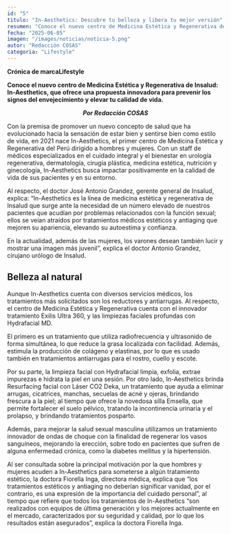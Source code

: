 ```yaml
---
id: "5"
titulo: "In-Aesthetics: Descubre tu belleza y libera tu mejor versión"
resumen: "Conoce el nuevo centro de Medicina Estética y Regenerativa de Insalud"
fecha: "2025-06-05"
imagen: "/images/noticias/noticia-5.png"
autor: "Redacción COSAS"
categoria: "Lifestyle"
---
```


**Crónica de marcaLifestyle**

**Conoce el nuevo centro de Medicina Estética y Regenerativa de Insalud: In-Aesthetics, que ofrece una propuesta innovadora para prevenir los signos del envejecimiento y elevar tu calidad de vida.**


***<p style="text-align:center;">**Por Redacción COSAS**</p>***
 
Con la premisa de promover un nuevo concepto de salud que ha evolucionado hacia la sensación de estar bien y sentirse bien como estilo de vida, en 2021 nace In-Aesthetics, el primer centro de Medicina Estética y Regenerativa del Perú dirigido a hombres y mujeres. Con un staff de médicos especializados en el cuidado integral y el bienestar en urología regenerativa, dermatología, cirugía plástica, medicina estética, nutrición y ginecología, In-Aesthetics busca impactar positivamente en la calidad de vida de sus pacientes y en su entorno.

Al respecto, el doctor José Antonio Grandez, gerente general de Insalud, explica: “In-Aesthetics es la línea de medicina estética y regenerativa de Insalud que surge ante la necesidad de un número elevado de nuestros pacientes que acudían por problemas relacionados con la función sexual; ellos se veían atraídos por tratamientos médicos estéticos y antiaging que mejoren su apariencia, elevando su autoestima y confianza.

En la actualidad, además de las mujeres, los varones desean también lucir y mostrar una imagen más juvenil”, explica el doctor Antonio Grandez, cirujano urólogo de Insalud.
<!-- **Insalud**  
Dra. Fiorella Inga, directora médica de In-Aesthetics, y Dr. Antonio Grandez, gerente general de Insalud. -->
## Belleza al natural
Aunque In-Aesthetics cuenta con diversos servicios médicos, los tratamientos más solicitados son los reductores y antiarrugas. Al respecto, el centro de Medicina Estética y Regenerativa cuenta con el innovador tratamiento Exilis Ultra 360, y las limpiezas faciales profundas con Hydrafacial MD.

El primero es un tratamiento que utiliza radiofrecuencia y ultrasonido de forma simultánea, lo que reduce la grasa localizada con facilidad. Además, estimula la producción de colágeno y elastinas, por lo que es usado también en tratamientos antiarrugas para el rostro, cuello y escote.

Por su parte, la limpieza facial con Hydrafacial limpia, exfolia, extrae impurezas e hidrata la piel en una sesión. Por otro lado, In-Aesthetics brinda Resurfacing facial con Láser CO2 Deka, un tratamiento que ayuda a eliminar arrugas,  cicatrices, manchas, secuelas de acné y ojeras, brindando frescura a la piel; al tiempo que ofrece la novedosa silla Emsella, que permite fortalecer el suelo pélvico, tratando la incontinencia urinaria y el prolapso, y brindando tratamientos posparto.

<!-- **Insalud**  
Dr. Antonio Grandez, médico cirujano urólogo. CMP 064916 RNE 035811. -->

Además, para mejorar la salud sexual masculina utilizamos un tratamiento innovador de ondas de choque con la finalidad de regenerar los vasos sanguíneos, mejorando la erección, sobre todo en pacientes que sufren de alguna enfermedad crónica, como la diabetes mellitus y la hipertensión.

Al ser consultada sobre la principal motivación por la que hombres y mujeres acuden a In-Aesthetics para someterse a algún tratamiento estético, la doctora Fiorella Inga, directora médica, explica que “los tratamientos estéticos y antiaging no deberían significar vanidad, por el contrario, es una expresión de la importancia del cuidado personal”, al tiempo que refiere que todos los tratamientos de In-Aesthetics “son realizados con equipos de última generación y los mejores actualmente en el mercado, caracterizados por su seguridad y calidad, por lo que los resultados están asegurados”, explica la doctora Fiorella Inga.
